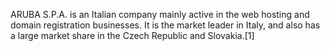 ARUBA S.P.A. is an Italian company mainly active in the web hosting and domain registration businesses. It is the market leader in Italy, and also has a large market share in the Czech Republic and Slovakia.[1]
